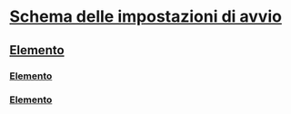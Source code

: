 # [Schema delle impostazioni di avvio](index.md)
## [<startup> Elemento](startup-element.md)
### [<requiredRuntime> Elemento](requiredruntime-element.md)
### [<supportedRuntime> Elemento](supportedruntime-element.md)
